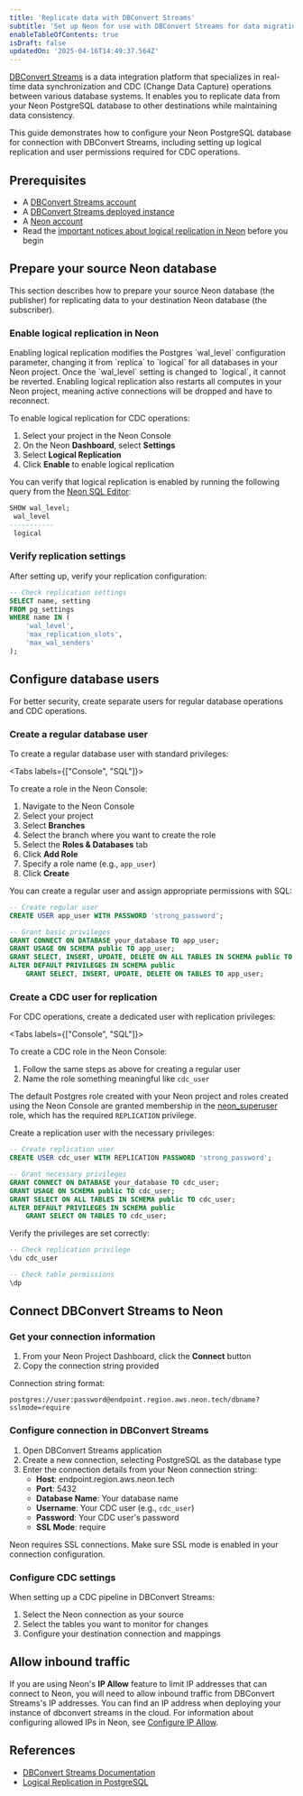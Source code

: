 ```yaml
---
title: 'Replicate data with DBConvert Streams'
subtitle: 'Set up Neon for use with DBConvert Streams for data migration and CDC'
enableTableOfContents: true
isDraft: false
updatedOn: '2025-04-16T14:49:37.564Z'
---
```


[DBConvert Streams](https://streams.dbconvert.com) is a data integration platform that specializes in real-time data synchronization and CDC (Change Data Capture) operations between various database systems. It enables you to replicate data from your Neon PostgreSQL database to other destinations while maintaining data consistency.

This guide demonstrates how to configure your Neon PostgreSQL database for connection with DBConvert Streams, including setting up logical replication and user permissions required for CDC operations.

## Prerequisites

- A [DBConvert Streams account](https://streams.dbconvert.com)
- A [DBConvert Streams deployed instance](https://streams.dbconvert.com/deploy)
- A [Neon account](https://console.neon.tech/)
- Read the [important notices about logical replication in Neon](/docs/guides/logical-replication-neon#important-notices) before you begin

## Prepare your source Neon database

This section describes how to prepare your source Neon database (the publisher) for replicating data to your destination Neon database (the subscriber).

### Enable logical replication in Neon

<Admonition type="important">
Enabling logical replication modifies the Postgres `wal_level` configuration parameter, changing it from `replica` to `logical` for all databases in your Neon project. Once the `wal_level` setting is changed to `logical`, it cannot be reverted. Enabling logical replication also restarts all computes in your Neon project, meaning active connections will be dropped and have to reconnect.
</Admonition>

To enable logical replication for CDC operations:

1. Select your project in the Neon Console
2. On the Neon **Dashboard**, select **Settings**
3. Select **Logical Replication**
4. Click **Enable** to enable logical replication

You can verify that logical replication is enabled by running the following query from the [Neon SQL Editor](/docs/get-started-with-neon/query-with-neon-sql-editor):

```sql
SHOW wal_level;
 wal_level
-----------
 logical
```


### Verify replication settings

After setting up, verify your replication configuration:

```sql
-- Check replication settings
SELECT name, setting 
FROM pg_settings 
WHERE name IN (
    'wal_level',
    'max_replication_slots',
    'max_wal_senders'
);
```

## Configure database users

For better security, create separate users for regular database operations and CDC operations.

### Create a regular database user

To create a regular database user with standard privileges:

<Tabs labels={["Console", "SQL"]}>

<TabItem>

To create a role in the Neon Console:

1. Navigate to the Neon Console
2. Select your project
3. Select **Branches**
4. Select the branch where you want to create the role
5. Select the **Roles & Databases** tab
6. Click **Add Role**
7. Specify a role name (e.g., `app_user`) 
8. Click **Create**

</TabItem>

<TabItem>

You can create a regular user and assign appropriate permissions with SQL:

```sql
-- Create regular user
CREATE USER app_user WITH PASSWORD 'strong_password';

-- Grant basic privileges
GRANT CONNECT ON DATABASE your_database TO app_user;
GRANT USAGE ON SCHEMA public TO app_user;
GRANT SELECT, INSERT, UPDATE, DELETE ON ALL TABLES IN SCHEMA public TO app_user;
ALTER DEFAULT PRIVILEGES IN SCHEMA public 
    GRANT SELECT, INSERT, UPDATE, DELETE ON TABLES TO app_user;
```

</TabItem>

</Tabs>

### Create a CDC user for replication

For CDC operations, create a dedicated user with replication privileges:

<Tabs labels={["Console", "SQL"]}>

<TabItem>

To create a CDC role in the Neon Console:

1. Follow the same steps as above for creating a regular user
2. Name the role something meaningful like `cdc_user`

The default Postgres role created with your Neon project and roles created using the Neon Console are granted membership in the [neon_superuser](/docs/manage/roles#the-neonsuperuser-role) role, which has the required `REPLICATION` privilege.

</TabItem>

<TabItem>

Create a replication user with the necessary privileges:

```sql
-- Create replication user
CREATE USER cdc_user WITH REPLICATION PASSWORD 'strong_password';

-- Grant necessary privileges
GRANT CONNECT ON DATABASE your_database TO cdc_user;
GRANT USAGE ON SCHEMA public TO cdc_user;
GRANT SELECT ON ALL TABLES IN SCHEMA public TO cdc_user;
ALTER DEFAULT PRIVILEGES IN SCHEMA public 
    GRANT SELECT ON TABLES TO cdc_user;
```

Verify the privileges are set correctly:

```sql
-- Check replication privilege
\du cdc_user

-- Check table permissions
\dp
```

</TabItem>

</Tabs>



## Connect DBConvert Streams to Neon

### Get your connection information

1. From your Neon Project Dashboard, click the **Connect** button
2. Copy the connection string provided

Connection string format:
```
postgres://user:password@endpoint.region.aws.neon.tech/dbname?sslmode=require
```

### Configure connection in DBConvert Streams

1. Open DBConvert Streams application
2. Create a new connection, selecting PostgreSQL as the database type
3. Enter the connection details from your Neon connection string:
   - **Host**: endpoint.region.aws.neon.tech
   - **Port**: 5432
   - **Database Name**: Your database name
   - **Username**: Your CDC user (e.g., `cdc_user`)
   - **Password**: Your CDC user's password
   - **SSL Mode**: require

<Admonition type="note">
Neon requires SSL connections. Make sure SSL mode is enabled in your connection configuration.
</Admonition>

### Configure CDC settings

When setting up a CDC pipeline in DBConvert Streams:

1. Select the Neon connection as your source
2. Select the tables you want to monitor for changes
3. Configure your destination connection and mappings

## Allow inbound traffic

If you are using Neon's **IP Allow** feature to limit IP addresses that can connect to Neon, you will need to allow inbound traffic from DBConvert Streams's IP addresses. You can find an IP address when deploying your instance of dbconvert streams in the cloud. For information about configuring allowed IPs in Neon, see [Configure IP Allow](/docs/manage/projects#configure-ip-allow).
## References

- [DBConvert Streams Documentation](https://docs.dbconvert.com)
- [Logical Replication in PostgreSQL](https://www.postgresql.org/docs/current/logical-replication.html)

<NeedHelp/> 